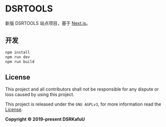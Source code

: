 # DSRTOOLS

新版 DSRTOOLS 站点项目，基于 [Next.js](https://nextjs.org/)。

## 开发

```bash
npm install
npm run dev
npm run build
```

## License

This project and all contributors shall not be responsible for any dispute or loss caused by using this project.

This project is released under the `GNU AGPLv3`, for more information read the [License](https://github.com/dsrkafuu/dsr-tools/blob/master/LICENSE).

**Copyright © 2019-present DSRKafuU**
